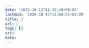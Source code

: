 ```yaml
---
date: '2025-10-13T11:29:40+08:00'
lastmod: '2025-10-13T13:04:51+08:00'
title: 󰢥
url: 󰢥
tags: []
src:
note:
---
```

